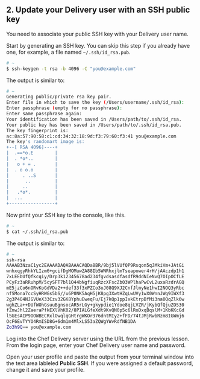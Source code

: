 ## 2. Update your Delivery user with an SSH public key

You need to associate your public SSH key with your Delivery user name.

Start by generating an SSH key. You can skip this step if you already have one, for example, a file named <code class="file-path">~/.ssh/id_rsa.pub</code>.

```bash
# ~
$ ssh-keygen -t rsa -b 4096 -C "you@example.com"
```

The output is similar to:

```bash
# ~
Generating public/private rsa key pair.
Enter file in which to save the key (/Users/username/.ssh/id_rsa):
Enter passphrase (empty for no passphrase):
Enter same passphrase again:
Your identification has been saved in /Users/path/to/.ssh/id_rsa.
Your public key has been saved in /Users/path/to/.ssh/id_rsa.pub.
The key fingerprint is:
ac:8a:57:90:58:c1:cd:34:32:18:9d:f3:79:60:f3:41 you@example.com
The key's randomart image is:
+--[ RSA 4096]----+
|  .==*o.E        |
|  . *o*..        |
|   o + = .       |
|  . o o.o        |
|     . ..S       |
|      ..         |
|     ..          |
|   .*o*.         |
|  ...            |
+-----------------+
```

Now print your SSH key to the console, like this.

```bash
# ~
$ cat ~/.ssh/id_rsa.pub
```

The output is similar to:

```bash
# ~
ssh-rsa
AAAAB3NzaC1yc2EAAAADAQABAAACAQDa8BR/9bj5lVUfQP9Rsqon5qJMkiVm+JAtGi
wnhxqgyRhkYLIzm6+gcifDgMOMuwZA88Ib5WNRhxjlmTseapower4rH/jAAczdp1h1
7xLEEbUfQfkcqiy/Drp3k12345678ad234fgvdsasdfasdfR9ddNIeNvQ7OIpOCfLE
PCyFz3aRRuhpM/5cySFT7bl1O44bNgfiuqRzcXFscZb03WPlhaPwCvL2uxaRzdrAGQ
mE5jzCo6nORvKoGdVDa2++def33f3xPZCo3oJ08Q9XJ2CnfJlmyNe1hwI2NOQ3yRbc
nfSMona7ccSyHRWGs5bS//u6P0NK5AqH5jK8pg3XwtHZqLwUVy1wX0WnnJWg9IWXf3
2g3P4O4NJGVUeX33Czv32GK8YphuEweqFu/Ej7kQp1ppIxkEtrpBfMi3na0QqZlk6w
wghZLa++DUfWOhGsuuBgnsocAR5rLGy+gkypdie1Ydoe8qjLVZR/jKybQfQjuZOS30
fZnwJhl2ZaeraPfkEXlVhK02/8PIALGfeXdt9KvQN0p5c6lRoDxqBqslM+1KbKKcGd
lSGEsAIP9OOWBECRxlOwqlqGHtrgWKOr376dntMIy2+fFD/74tJMjRwbRzm8IGWmj6
OcF6EvTYYO4RmISD8G+6dm1m4MlxLS53aZQWgYWvRdfNB1DA
Zo3h9Q== you@example.com
```

Log into the Chef Delivery server using the URL from the previous lesson. From the login page, enter your Chef Delivery user name and password.

Open your user profile and paste the output from your terminal window into the text area lableled **Public SSH**. If you were assigned a default password, change it and save your profile.

